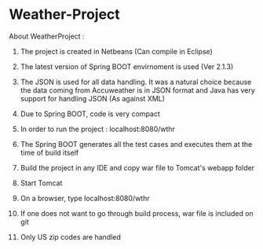 # Weather-Project

About WeatherProject :

1. The project is created in Netbeans (Can compile in Eclipse)

2. The latest version of Spring BOOT envirnoment is used (Ver 2.1.3)

3. The JSON is used for all data handling. It was a natural choice because the data coming from Accuweather is in
    JSON format and Java has very support for handling JSON (As against XML)

4. Due to Spring BOOT, code is very compact

5. In order to run the project : localhost:8080/wthr

6. The Spring BOOT generates all the test cases and executes them at the time of build itself

7. Build the project in any IDE and copy war file to Tomcat's webapp folder

8. Start Tomcat

9. On a browser, type localhost:8080/wthr

10. If one does not want to go through build process, war file is included on git

11. Only US zip codes are handled
